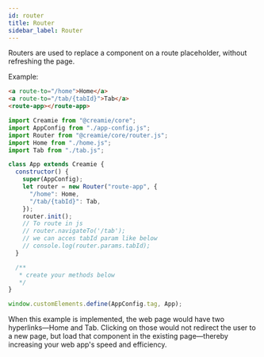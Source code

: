 ```yaml
---
id: router
title: Router
sidebar_label: Router
---
```


Routers are used to replace a component on a route placeholder, without refreshing the page.

Example:

```html title="./src/app/app-component.html"
<a route-to="/home">Home</a>
<a route-to="/tab/{tabId}">Tab</a>
<route-app></route-app>
```

```javascript title="./src/app/app-component.js"
import Creamie from "@creamie/core";
import AppConfig from "./app-config.js";
import Router from "@creamie/core/router.js";
import Home from "./home.js";
import Tab from "./tab.js";

class App extends Creamie {
  constructor() {
    super(AppConfig);
    let router = new Router("route-app", {
      "/home": Home,
      "/tab/{tabId}": Tab,
    });
    router.init();
    // To route in js
    // router.navigateTo('/tab');
    // we can acces tabId param like below
    // console.log(router.params.tabId);
  }

  /**
   * create your methods below
   */
}

window.customElements.define(AppConfig.tag, App);
```

When this example is implemented, the web page would have two hyperlinks—Home and Tab. Clicking on those would not redirect the user to a new page, but load that component in the existing page—thereby increasing your web app's speed and efficiency.
